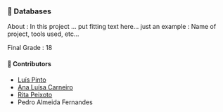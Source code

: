 ### :pushpin: Databases

About : In this project ... put fitting text here... just an example : Name of project, tools used, etc...

Final Grade : 18

#### :handshake: Contributors 
- [Luís Pinto](https://github.com/L-Pinto)
- [Ana Luísa Carneiro](https://github.com/Analucar)
- [Rita Peixoto](https://github.com/rita-peixoto)
- Pedro Almeida Fernandes
